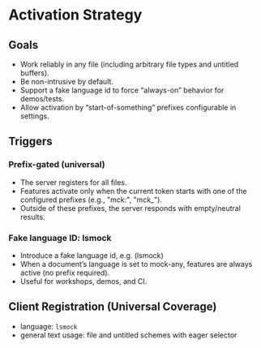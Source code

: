 # Activation Strategy 
## Goals
- Work reliably in any file (including arbitrary file types and untitled buffers).
- Be non-intrusive by default.
- Support a fake language id to force “always-on” behavior for demos/tests.
- Allow activation by “start-of-something” prefixes configurable in settings.

## Triggers
### Prefix-gated (universal)
- The server registers for all files.
- Features activate only when the current token starts with one of the configured prefixes (e.g., "mck:", "mck_").
- Outside of these prefixes, the server responds with empty/neutral results.
### Fake language ID: lsmock
- Introduce a fake language id, e.g. (lsmock)
- When a document’s language is set to mock-any, features are always active (no prefix required).
- Useful for workshops, demos, and CI.

## Client Registration (Universal Coverage)
- language: `lsmock`
- general text usage: file and untitled schemes with eager selector